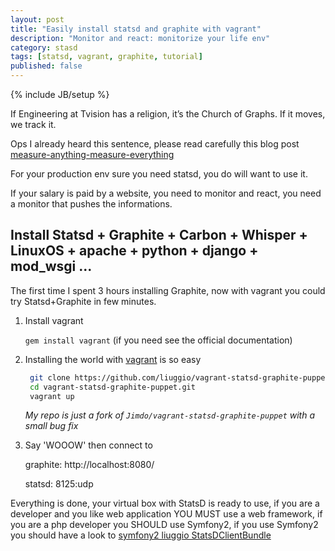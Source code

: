 ```yaml
---
layout: post
title: "Easily install statsd and graphite with vagrant"
description: "Monitor and react: monitorize your life env"
category: stasd
tags: [statsd, vagrant, graphite, tutorial]
published: false
---
```


{% include JB/setup %}


If Engineering at Tvision has a religion, it’s the Church of Graphs. If it moves, we track it. 

Ops I already heard this sentence, please read carefully this blog post [measure-anything-measure-everything](http://codeascraft.etsy.com/2011/02/15/measure-anything-measure-everything/)

For your production env sure you need statsd, you do will want to use it.

If your salary is paid by a website, you need to monitor and react, you need a monitor that pushes the informations.



## Install Statsd + Graphite + Carbon + Whisper + LinuxOS + apache + python + django + mod_wsgi ...


The first time I spent 3 hours installing Graphite, 
now with vagrant you could try Statsd+Graphite in few minutes.

1. Install vagrant

   
   `gem install vagrant`  (if you need see the official documentation)

2. Installing the world with [vagrant](http://vagrantup.com/) is so easy


   ``` bash
	git clone https://github.com/liuggio/vagrant-statsd-graphite-puppet.git
	cd vagrant-statsd-graphite-puppet.git
	vagrant up
   ```

   *My repo is just a fork of `Jimdo/vagrant-statsd-graphite-puppet` with a small bug fix*

3. Say 'WOOOW' then connect to 

    graphite: http://localhost:8080/
    
    statsd: 8125:udp


Everything is done, your virtual box with StatsD is ready to use, 
if you are a developer and you like web application YOU MUST use a web framework,
if you are a php developer you SHOULD use Symfony2,
if you use Symfony2 you should have a look to 
[symfony2 liuggio StatsDClientBundle](https://github.com/liuggio/StatsDClientBundle)